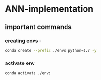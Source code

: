 # ANN-implementation

## important commands

### creating envs -

```bash
conda create --prefix ./envs python=3.7 -y
```

### activate env

```bash
conda activate ./envs